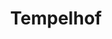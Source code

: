 ---
title: Tempelhof
category: drawings
series: Landscape
year: 2017
image: tempelhof.jpg
size: 21x18.7
materials: ink on paper
---